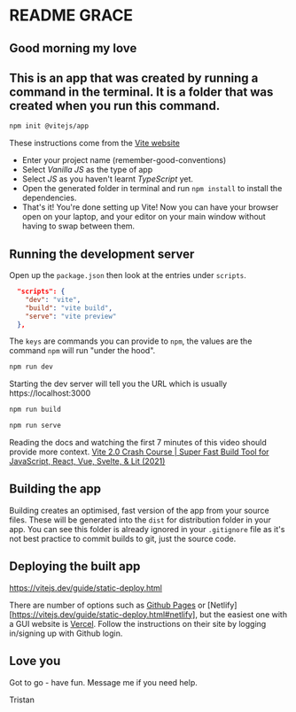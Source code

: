 # README GRACE

## Good morning my love

## This is an app that was created by running a command in the terminal. It is a folder that was created when you run this command.

```BASH
npm init @vitejs/app
```

These instructions come from the [Vite website](https://vitejs.dev/guide/)

- Enter your project name (remember-good-conventions)
- Select _Vanilla JS_ as the type of app
- Select _JS_ as you haven't learnt _TypeScript_ yet.
- Open the generated folder in terminal and run `npm install` to install the dependencies.
- That's it! You're done setting up Vite! Now you can have your browser open on your laptop, and your editor on your main window without having to swap between them.

## Running the development server

Open up the `package.json` then look at the entries under `scripts`.

```JSON
  "scripts": {
    "dev": "vite",
    "build": "vite build",
    "serve": "vite preview"
  },
```

The `keys` are commands you can provide to `npm`, the values are the command `npm` will run "under the hood".

<!-- DO THIS AFTER IT'S SET UP TO GET THE WEBPAGE LINK -->

```BASH
npm run dev
```

Starting the dev server will tell you the URL which is usually https://localhost:3000

```BASH
npm run build
```

```BASH
npm run serve
```

Reading the docs and watching the first 7 minutes of this video should provide more context. [Vite 2.0 Crash Course | Super Fast Build Tool for JavaScript, React, Vue, Svelte, & Lit (2021)](https://www.youtube.com/watch?v=LQQ3CR2JTX8)

## Building the app

Building creates an optimised, fast version of the app from your source files. These will be generated into the `dist` for distribution folder in your app. You can see this folder is already ignored in your `.gitignore` file as it's not best practice to commit builds to git, just the source code.

## Deploying the built app

https://vitejs.dev/guide/static-deploy.html

There are number of options such as [Github Pages](https://vitejs.dev/guide/static-deploy.html#github-pages) or [Netlify][https://vitejs.dev/guide/static-deploy.html#netlify], but the easiest one with a GUI website is [Vercel](https://vitejs.dev/guide/static-deploy.html#vercel). Follow the instructions on their site by logging in/signing up with Github login.

## Love you

Got to go - have fun. Message me if you need help.

Tristan
